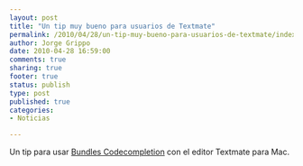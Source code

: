 ```yaml
--- 
layout: post
title: "Un tip muy bueno para usuarios de Textmate"
permalink: /2010/04/28/un-tip-muy-bueno-para-usuarios-de-textmate/index.html
author: Jorge Grippo
date: 2010-04-28 16:59:00
comments: true
sharing: true
footer: true
status: publish
type: post
published: true
categories: 
- Noticias

---
```

<!-- 140 -->
Un tip para usar <a href="http://aralbalkan.com/822">Bundles Codecompletion</a> con el editor Textmate para Mac.<div> </div>

